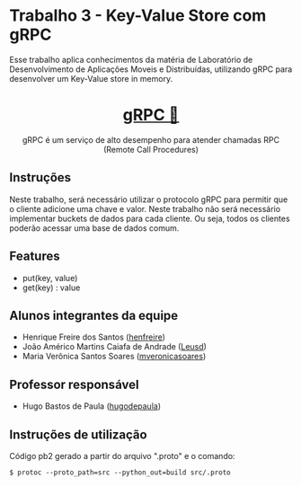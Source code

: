 # Trabalho 3 - Key-Value Store com gRPC

Esse trabalho aplica conhecimentos da matéria de Laboratório de Desenvolvimento de Aplicações Moveis e Distribuídas, utilizando gRPC para desenvolver um Key-Value store in memory.

<h1 align="center">
    <a href="https://grpc.io/">gRPC 🔗</a>
</h1>

<p align="center"> gRPC é um serviço de alto desempenho para atender chamadas RPC (Remote Call Procedures) </p>
<p align="center">

## Instruções

Neste trabalho, será necessário utilizar o protocolo gRPC para permitir que o cliente adicione uma chave e valor. Neste trabalho não será necessário implementar buckets de dados para cada cliente. Ou seja, todos os clientes poderão acessar uma base de dados comum.

## Features

* put(key, value)
* get(key) : value

## Alunos integrantes da equipe

* Henrique Freire dos Santos ([henfreire](https://github.com/henfreire))
* João Américo Martins Caiafa de Andrade ([Leusd](https://github.com/Leusd))
* Maria Verônica Santos Soares ([mveronicasoares](https://github.com/mveronicasoares))

## Professor responsável

* Hugo Bastos de Paula ([hugodepaula](https://github.com/hugodepaula))

## Instruções de utilização

Código pb2 gerado a partir do arquivo ".proto" e o comando:
```
$ protoc --proto_path=src --python_out=build src/.proto
```


